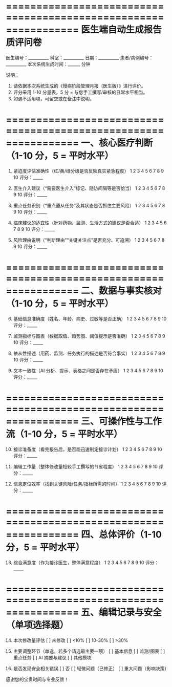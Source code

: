 ================================================================
                医生端自动生成报告质评问卷
================================================================

医生编号：__________    科室：__________    日期：__________
患者/病例编号：__________    本次系统生成时间：______ 分钟

说明：
1. 请依据本次系统生成的《慢病阶段管理月报（医生版）》进行评价。
2. 评分采用 1-10 分量表，5 分 = 与您手工撰写/审核的日常水平相当。
3. 如遇不适用项，可留空或在备注中说明。


================================================================
一、核心医疗判断（1-10 分，5 = 平时水平）
================================================================

1. 紧迫度评估准确性（红/黄/绿分级是否反映真实紧急程度）
   1  2  3  4  5  6  7  8  9  10    评分：_____

2. 医生介入建议（“需要医生介入”标记、随访间隔等是否恰当）
   1  2  3  4  5  6  7  8  9  10    评分：_____

3. 重点任务识别（“重点遵从任务”及其状态是否抓住主要风险）
   1  2  3  4  5  6  7  8  9  10    评分：_____

4. 临床建议的适宜性（针对药物、监测、生活方式的建议是否合适）
   1  2  3  4  5  6  7  8  9  10    评分：_____

5. 风险理由说明（“判断理由”“关键关注点”是否充分、可追溯）
   1  2  3  4  5  6  7  8  9  10    评分：_____


================================================================
二、数据与事实核对（1-10 分，5 = 平时水平）
================================================================

6. 基础信息准确度（姓名、年龄、病史、过敏等是否正确）
   1  2  3  4  5  6  7  8  9  10    评分：_____

7. 监测指标与图表（数据取值、趋势图、阈值提示是否准确）
   1  2  3  4  5  6  7  8  9  10    评分：_____

8. 依从性描述（用药、监测、任务执行的描述是否符合事实）
   1  2  3  4  5  6  7  8  9  10    评分：_____

9. 文本一致性（AI 分析、提示、表格之间是否存在矛盾）
   1  2  3  4  5  6  7  8  9  10    评分：_____


================================================================
三、可操作性与工作流（1-10 分，5 = 平时水平）
================================================================

10. 接诊准备度（看完报告后，是否能迅速制定接诊计划）
    1  2  3  4  5  6  7  8  9  10    评分：_____

11. 编辑工作量（整体修改量相较手工撰写的节省程度）
    1  2  3  4  5  6  7  8  9  10    评分：_____

12. 信息定位效率（找到关键风险/任务/指标所需的时间）
    1  2  3  4  5  6  7  8  9  10    评分：_____


================================================================
四、总体评价（1-10 分，5 = 平时水平）
================================================================

13. 综合满意度（作为接诊医生，整体满意程度）
    1  2  3  4  5  6  7  8  9  10    评分：_____


================================================================
五、编辑记录与安全（单项选择题）
================================================================

14. 本次修改量评估
    [ ] 未修改      [ ] <10%      [ ] 10-30%      [ ] >30%

15. 主要调整环节（单选，若多个请选最主要一项）
    [ ] 基本信息    [ ] 监测/图表    [ ] 重点任务
    [ ] AI 摘要与建议    [ ] 其他模块

16. 是否发现安全相关错误
    [ ] 否      [ ] 轻微问题（已修正）      [ ] 重大问题（影响决策）

感谢您的宝贵时间与专业反馈！
